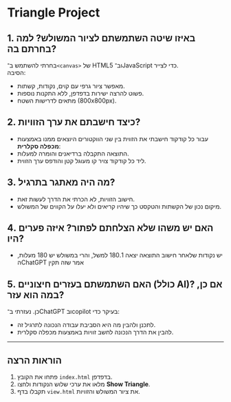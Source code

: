 # Triangle Project

## 1. באיזו שיטה השתמשתם לציור המשולש? למה בחרתם בה?
בחרתי להשתמש ב־`<canvas>` של HTML5 וב־JavaScript כדי לצייר.  
הסיבה:  
- מאפשר ציור גרפי עם קוים, נקודות, קשתות.  
- פשוט להרצה ישירות בדפדפן, ללא התקנות נוספות.  
- מתאים לדרישות השטח (800x800px).

## 2. כיצד חישבתם את ערך הזוויות?
- עבור כל קודקוד חישבתי את הזווית בין שני הווקטורים היוצאים ממנו באמצעות **מכפלה סקלרית**:
- התוצאה התקבלה ברדיאנים והומרה למעלות.  
- ליד כל קודקוד צויר קו מעוגל קטן והודפס ערך הזווית.

## 3. מה היה מאתגר בתרגיל?
- חישוב הזוויות, לא הכרתי את הדרך לעשות זאת.  
- מיקום נכון של הקשתות והטקסט כך שיהיו קריאים ולא יעלו על הקווים של המשולש.

## 4. האם יש משהו שלא הצלחתם לפתור? איזה פערים היו?
- יש נקודות שלאחר חישוב התוצאה יצאה 180.1 למשל, והרי במשולש יש 180 מעלות, הChatGPT אמר שזה תקין

## 5. האם השתמשתם בעזרים חיצוניים (כולל AI)? אם כן, במה הוא עזר?
כן. נעזרתי ב־ChatGPT ובcopilot בעיקר כדי:  
- לתכנן ולהבין מה היא הסביבת עבודה הנכונה לתרגיל זה.  
- להבין את הדרך הנכונה לחשב זוויות באמצעות מכפלה סקלרית.  


---

## הוראות הרצה
1. פתחו את הקובץ `index.html` בדפדפן.  
2. מלאו את ערכי שלוש הנקודות ולחצו **Show Triangle**.  
3. תקבלו בדף `view.html` את ציור המשולש והזוויות.
